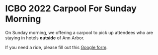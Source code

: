 # ICBO 2022 Carpool For Sunday Morning

On Sunday morning, we offering a carpool to pick up attendees who are staying in hotels **outside** of Ann Arbor.

If you need a ride, please fill out this [Google form](https://docs.google.com/forms/d/e/1FAIpQLSer_5O3Etq7gMwj8YXHEkx8NueHKbqpmBqZ5sBpvUUmpegtZQ/viewform?vc=0&c=0&w=1&flr=0).
